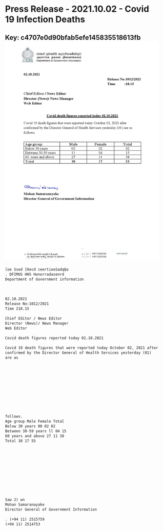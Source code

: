 # Press Release - 2021.10.02 - Covid 19 Infection Deaths 
Key: c4707e0d90bfab5efe145835518613fb 
![img](img/c4707e0d90bfab5efe145835518613fb.jpg)
---
```
[oe Ssed [Oecd ceertioeSadqQa
. DFIMUS HHS Honorradasenrd
Department of Government information

 

02.10.2021
Release No:1012/2021
Time 218.15

Chief Editor / News Editor
Director (News)/ News Manager
Web Editor

Covid death figures reported today 02.10.2021

Covid 19 death figures that were reported today October 02, 2021 after
confirmed by the Director General of Health Services yesterday (01) are as

 

 

 

 

 

follows.
Age group Male Female Total
Below 30 years 00 02 02
Between 30-59 years ll 04 15
60 years and above 27 11 38
Total 38 17 55

 

 

 

 

 

Saw 2) wn
Mohan Samaranayake
Director General of Government Information

. (+94 11) 2515759
(+94 11) 2514753

 

 

```
